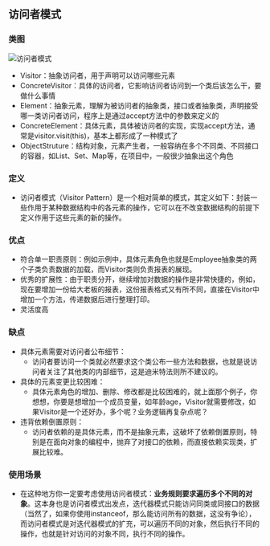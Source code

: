 ## 访问者模式

### 类图

![访问者模式](http://image.leeyom.top/blog/20200905173448.png)

- Visitor：抽象访问者，用于声明可以访问哪些元素
- ConcreteVisitor：具体的访问者，它影响访问者访问到一个类后该怎么干，要做什么事情
- Element：抽象元素，理解为被访问者的抽象类，接口或者抽象类，声明接受哪一类访问者访问，程序上是通过accept方法中的参数来定义的
- ConcreteElement：具体元素，具体被访问者的实现，实现accept方法，通常是visitor.visit(this)，基本上都形成了一种模式了
- ObjectStruture：结构对象，元素产生者，一般容纳在多个不同类、不同接口的容器，如List、Set、Map等，在项目中，一般很少抽象出这个角色

### 定义

- 访问者模式（Visitor Pattern）是一个相对简单的模式，其定义如下：封装一些作用于某种数据结构中的各元素的操作，它可以在不改变数据结构的前提下定义作用于这些元素的新的操作。

### 优点

- 符合单一职责原则：例如示例中，具体元素角色也就是Employee抽象类的两个子类负责数据的加载，而Visitor类则负责报表的展现。
- 优秀的扩展性：由于职责分开，继续增加对数据的操作是非常快捷的，例如，现在要增加一份给大老板的报表，这份报表格式又有所不同，直接在Visitor中增加一个方法，传递数据后进行整理打印。
- 灵活度高

### 缺点

- 具体元素需要对访问者公布细节：
    - 访问者要访问一个类就必然要求这个类公布一些方法和数据，也就是说访问者关注了其他类的内部细节，这是迪米特法则所不建议的。
- 具体的元素变更比较困难：
    - 具体元素角色的增加、删除、修改都是比较困难的，就上面那个例子，你想想，你要是想增加一个成员变量，如年龄age，Visitor就需要修改，如果Visitor是一个还好办，多个呢？业务逻辑再复杂点呢？
- 违背依赖倒置原则：
    - 访问者依赖的是具体元素，而不是抽象元素，这破坏了依赖倒置原则，特别是在面向对象的编程中，抛弃了对接口的依赖，而直接依赖实现类，扩展比较难。
    
### 使用场景

- 在这种地方你一定要考虑使用访问者模式：**业务规则要求遍历多个不同的对象**。这本身也是访问者模式出发点，迭代器模式只能访问同类或同接口的数据（当然了，如果你使用instanceof，那么能访问所有的数据，这没有争论），而访问者模式是对迭代器模式的扩充，可以遍历不同的对象，然后执行不同的操作，也就是针对访问的对象不同，执行不同的操作。